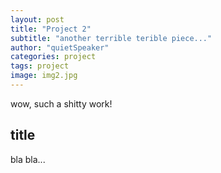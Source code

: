```yaml
---
layout: post
title: "Project 2"
subtitle: "another terrible terible piece..."
author: "quietSpeaker"
categories: project
tags: project
image: img2.jpg
---
```


wow, such a shitty work!

## title

bla bla...
